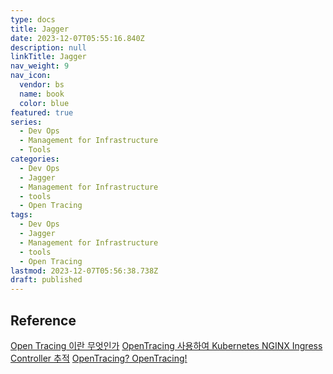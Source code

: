 ```yaml
---
type: docs
title: Jagger
date: 2023-12-07T05:55:16.840Z
description: null
linkTitle: Jagger
nav_weight: 9
nav_icon:
  vendor: bs
  name: book
  color: blue
featured: true
series:
  - Dev Ops
  - Management for Infrastructure
  - Tools
categories:
  - Dev Ops
  - Jagger
  - Management for Infrastructure
  - tools
  - Open Tracing
tags:
  - Dev Ops
  - Jagger
  - Management for Infrastructure
  - tools
  - Open Tracing
lastmod: 2023-12-07T05:56:38.738Z
draft: published
---
```


## Reference

[Open Tracing 이란 무엇인가](https://haleyryu.gitbook.io/engineer/open-tracing/open-tracing)
[OpenTracing 사용하여 Kubernetes NGINX Ingress Controller 추적](https://nginxstore.com/blog/kubernetes/opentracing-%EC%82%AC%EC%9A%A9%ED%95%98%EC%97%AC-kubernetes-nginx-ingress-controller-%EC%B6%94%EC%A0%81/)
[OpenTracing? OpenTracing!](https://www.nurinamu.com/dev/2020/02/26/opentracing/)
